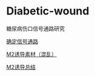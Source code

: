 # Diabetic-wound
 糖尿病伤口信号通路研究
 
[确定信号通路](https://chide-org.github.io/Diabetic-wound/DW信号通路探寻.html)

[M2诱导素材（混乱）](https://chide-org.github.io/Diabetic-wound/DW巨噬细胞调控.html)

[M2诱导总结](https://chide-org.github.io/Diabetic-wound/DW巨噬细胞M2诱导.html)
